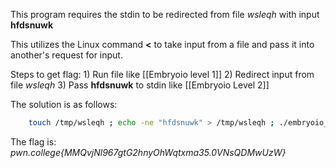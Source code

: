 This program requires the stdin to be redirected from file *wsleqh* with input **hfdsnuwk**

This utilizes the Linux command **<** to take input from a file and pass it into another's request for input.

Steps to get flag:
	1) Run file like [[Embryoio level 1]]
	2) Redirect input from file *wsleqh*
	3)  Pass **hfdsnuwk** to stdin like [[Embryoio Level 2]]

The solution is as follows:
```bash
	touch /tmp/wsleqh ; echo -ne "hfdsnuwk" > /tmp/wsleqh ; ./embryoio_level5 < /tmp/wsleqh
```

The flag is:
	*pwn.college{MMQvjNl967gtG2hnyOhWqtxma35.0VNsQDMwUzW}*